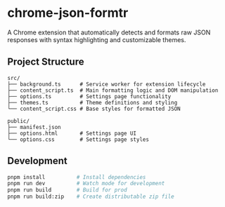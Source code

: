 # chrome-json-formtr

A Chrome extension that automatically detects and formats raw JSON responses with syntax highlighting and customizable themes.

## Project Structure

```
src/
├── background.ts      # Service worker for extension lifecycle
├── content_script.ts  # Main formatting logic and DOM manipulation
├── options.ts         # Settings page functionality
├── themes.ts          # Theme definitions and styling
└── content_script.css # Base styles for formatted JSON

public/
├── manifest.json
├── options.html       # Settings page UI
└── options.css        # Settings page styles
```

## Development

```bash
pnpm install          # Install dependencies
pnpm run dev          # Watch mode for development
pnpm run build        # Build for prod
pnpm run build:zip    # Create distributable zip file
```
